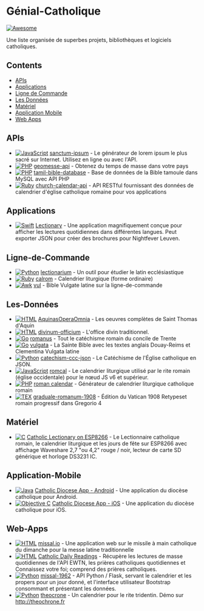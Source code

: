 # Génial-Catholique

[![Awesome](https://cdn.rawgit.com/sindresorhus/awesome/d7305f38d29fed78fa85652e3a63e154dd8e8829/media/badge.svg)](https://github.com/sindresorhus/awesome)

Une liste organisée de superbes projets, bibliothèques et logiciels catholiques.
 
 ## Contents

  - [APIs](#apis)
  - [Applications](#applications)
  - [Ligne de Commande](#ligne-de-commande)
  - [Les Données](#les-données)
  - [Matériel](#matériel)
  - [Application Mobile](#application-mobile)
  - [Web Apps](#web-apps)
  
## APIs

* [![JavaScript](https://img.shields.io/badge/language-JavaScript-yellow)](#) [sanctum-ipsum](https://github.com/graysonhicks/sanctum-ipsum) - Le générateur de lorem ipsum le plus sacré sur Internet. Utilisez en ligne ou avec l'API.
* [![PHP](https://img.shields.io/badge/language-PHP-blue)](#) [geomesse-api](https://github.com/carpedeum-fr/geomesse-api) - Obtenez du temps de masse dans votre pays
* [![PHP](https://img.shields.io/badge/language-PHP-blue)](#) [tamil-bible-database](https://github.com/jayarathina/Tamil-Bible-Database) - Base de données de la Bible tamoule dans MySQL avec API PHP
* [![Ruby](https://img.shields.io/badge/language-Ruby-purple)](#) [church-calendar-api](https://github.com/igneus/church-calendar-api) - API RESTful fournissant des données de calendrier d'église catholique romaine pour vos applications

## Applications

* [![Swift](https://img.shields.io/badge/language-Swift-orange)](#) [Lectionary](https://github.com/Dev1an/Lectionary) - Une application magnifiquement conçue pour afficher les lectures quotidiennes dans différentes langues. Peut exporter JSON pour créer des brochures pour Nightfever Leuven.

## Ligne-de-Commande

* [![Python](https://img.shields.io/badge/language-Python-blue)](#) [lectionarium](https://github.com/davidrmcharles/lectionarium) - Un outil pour étudier le latin ecclésiastique
* [![Ruby](https://img.shields.io/badge/language-Ruby-purple)](#) [calrom](https://github.com/calendarium-romanum/calrom) - Calendrier liturgique (forme ordinaire)
* [![Awk](https://img.shields.io/badge/language-Awk-grey)](#) [vul](https://github.com/LukeSmithxyz/vul) - Bible Vulgate latine sur la ligne-de-commande

## Les-Données

* [![HTML](https://img.shields.io/badge/language-HTML-green)](#) [AquinasOperaOmnia](https://github.com/Geremia/AquinasOperaOmnia) - Les oeuvres complètes de Saint Thomas d'Aquin
* [![HTML](https://img.shields.io/badge/language-HTML-green)](#) [divinum-officium](https://github.com/Geremia/divinum-officium) - L'office divin traditionnel.
* [![Go](https://img.shields.io/badge/language-Go-cyan)](#) [romanus](https://github.com/borderstech/romanus) - Tout le catéchisme romain du concile de Trente
* [![Go](https://img.shields.io/badge/language-Go-cyan)](#) [vulgata](https://github.com/borderstech/vulgata) - La Sainte Bible avec les textes anglais Douay-Reims et Clementina Vulgata latine
* [![Python](https://img.shields.io/badge/language-Python-blue)](#) [catechism-ccc-json](https://github.com/nossbigg/catechism-ccc-json) - Le Catéchisme de l'Église catholique en JSON.
* [![JavaScript](https://img.shields.io/badge/language-JavaScript-yellow)](#) [romcal](https://github.com/romcal/romcal) - Le calendrier liturgique utilisé par le rite romain (église occidentale) pour le nœud JS v6 et supérieur.
* [![PHP](https://img.shields.io/badge/language-PHP-blue)](#) [roman calendar](https://github.com/jayarathina/Roman-Calendar) - Générateur de calendrier liturgique catholique romain
* [![TEX](https://img.shields.io/badge/language-TEX-green)](#) [graduale-romanum-1908](https://github.com/ahinkley/graduale-romanum-1908) - Édition du Vatican 1908 Retypeset romain progressif dans Gregorio 4

## Matériel

* [![C](https://img.shields.io/badge/language-C-gray)](#) [Catholic Lectionary on ESP8266](https://github.com/plishman/Catholic-Lectionary-on-ESP8266) - Le Lectionnaire catholique romain, le calendrier liturgique et les jours de fête sur ESP8266 avec affichage Waveshare 2,7 "ou 4,2" rouge / noir, lecteur de carte SD générique et horloge DS3231 IC.

## Application-Mobile

* [![Java](https://img.shields.io/badge/language-Java-orange)](#) [Catholic Diocese App - Android](https://github.com/geerlingguy/Catholic-Diocese-App-Android) - Une application du diocèse catholique pour Android.
* [![Objective C](https://img.shields.io/badge/language-Objective_C-blue)](#) [Catholic Diocese App - iOS](https://github.com/geerlingguy/Catholic-Diocese-App-iOS) - Une application du diocèse catholique pour iOS.

## Web-Apps

* [![HTML](https://img.shields.io/badge/language-HTML-green)](#) [missal.io](https://github.com/benyanke/missal.io) - Une application web sur le missile à main catholique du dimanche pour la messe latine traditionnelle
* [![HTML](https://img.shields.io/badge/language-HTML-green)](#) [Catholic Daily Readings](https://github.com/tbaba007/ReactJs-Catholic-Daily-Readings-Integration-EWTN) - Récupère les lectures de masse quotidiennes de l'API EWTN, les prières catholiques quotidiennes et Connaissez votre foi; comprend des prières catholiques.
* [![Python](https://img.shields.io/badge/language-Python-blue)](#) [missal-1962](https://github.com/mmolenda/Missal1962) - API Python / Flask, servant le calendrier et les propers pour un jour donné, et l'interface utilisateur Bootstrap consommant et présentant les données.
* [![Python](https://img.shields.io/badge/language-Python-blue)](#) [theocrone](https://github.com/paucazou/theochrone) - Un calendrier pour le rite tridentin. Démo sur http://theochrone.fr
